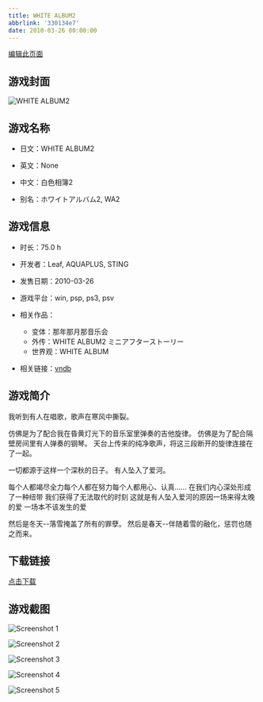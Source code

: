 ```yaml
---
title: WHITE ALBUM2
abbrlink: '330134e7'
date: 2010-03-26 00:00:00
---
```

[编辑此页面](https://github.com/ACG-3/ADV3-source/blob/main/source/_posts/WHITE%20ALBUM2.md)

## 游戏封面

![WHITE ALBUM2](https://pan.timero.xyz/d/onedrive/img_lib_001/WHITE%20ALBUM2_cover.avif)


## 游戏名称

- 日文：WHITE ALBUM2
- 英文：None
- 中文：白色相簿2

- 别名：ホワイトアルバム2, WA2


## 游戏信息

- 时长：75.0 h
- 开发者：Leaf, AQUAPLUS, STING
- 发售日期：2010-03-26
- 游戏平台：win, psp, ps3, psv
- 相关作品：
   - 变体：那年那月那音乐会
   - 外传：WHITE ALBUM2 ミニアフターストーリー
   - 世界观：WHITE ALBUM

- 相关链接：[vndb](https://vndb.org/v7771)


## 游戏简介

我听到有人在唱歌，歌声在寒风中撕裂。

仿佛是为了配合我在昏黄灯光下的音乐室里弹奏的吉他旋律。
仿佛是为了配合隔壁房间里有人弹奏的钢琴。
天台上传来的纯净歌声，将这三段断开的旋律连接在了一起。

一切都源于这样一个深秋的日子。
有人坠入了爱河。

每个人都竭尽全力每个人都在努力每个人都用心、认真......
在我们内心深处形成了一种纽带 我们获得了无法取代的时刻
这就是有人坠入爱河的原因一场来得太晚的爱 一场本不该发生的爱

然后是冬天--落雪掩盖了所有的罪孽。
然后是春天--伴随着雪的融化，惩罚也随之而来。




## 下载链接

[点击下载](https://pan.timero.xyz/onedrive/adv_lib_001/WHITE%20ALBUM2)


## 游戏截图


![Screenshot 1](https://pan.timero.xyz/d/onedrive/img_lib_001/WHITE%20ALBUM2_Screenshot_1.avif)

![Screenshot 2](https://pan.timero.xyz/d/onedrive/img_lib_001/WHITE%20ALBUM2_Screenshot_2.avif)

![Screenshot 3](https://pan.timero.xyz/d/onedrive/img_lib_001/WHITE%20ALBUM2_Screenshot_3.avif)

![Screenshot 4](https://pan.timero.xyz/d/onedrive/img_lib_001/WHITE%20ALBUM2_Screenshot_4.avif)

![Screenshot 5](https://pan.timero.xyz/d/onedrive/img_lib_001/WHITE%20ALBUM2_Screenshot_5.avif)

